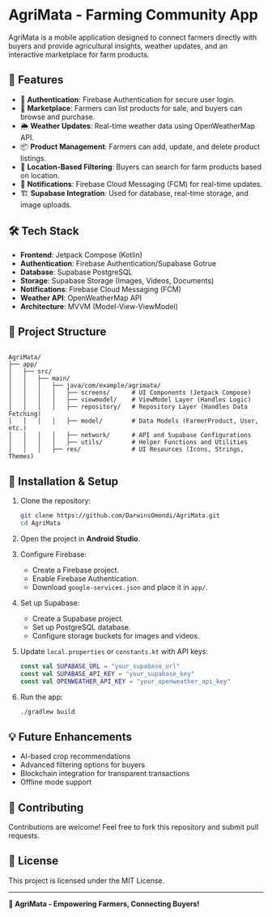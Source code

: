 # AgriMata - Farming Community App
AgriMata is a mobile application designed to connect farmers directly with buyers and provide agricultural insights, weather updates, and an interactive marketplace for farm products.
## 📌 Features
- 🔑 **Authentication**: Firebase Authentication for secure user login.
- 🏪 **Marketplace**: Farmers can list products for sale, and buyers can browse and purchase.
- 🌦 **Weather Updates**: Real-time weather data using OpenWeatherMap API.
- 📦 **Product Management**: Farmers can add, update, and delete product listings.
- 📌 **Location-Based Filtering**: Buyers can search for farm products based on location.
- 🔔 **Notifications**: Firebase Cloud Messaging (FCM) for real-time updates.
- 🏗 **Supabase Integration**: Used for database, real-time storage, and image uploads.

  
## 🛠 Tech Stack


- **Frontend**: Jetpack Compose (Kotlin)
- **Authentication**: Firebase Authentication/Supabase Gotrue
- **Database**: Supabase PostgreSQL
- **Storage**: Supabase Storage (Images, Videos, Documents)
- **Notifications**: Firebase Cloud Messaging (FCM)
- **Weather API**: OpenWeatherMap API
- **Architecture**: MVVM (Model-View-ViewModel)
## 📂 Project Structure
```

AgriMata/
├── app/
│   ├── src/
│   │   ├── main/
│   │   │   ├── java/com/example/agrimata/
│   │   │   │   ├── screens/      # UI Components (Jetpack Compose)
│   │   │   │   ├── viewmodel/    # ViewModel Layer (Handles Logic)
│   │   │   │   ├── repository/   # Repository Layer (Handles Data Fetching)
│   │   │   │   ├── model/        # Data Models (FarmerProduct, User, etc.)
│   │   │   │   ├── network/      # API and Supabase Configurations
│   │   │   │   ├── utils/        # Helper Functions and Utilities
│   │   │   ├── res/              # UI Resources (Icons, Strings, Themes)
```

## 📌 Installation & Setup

1. Clone the repository:
   ```sh
   git clone https://github.com/DarwinsOmondi/AgriMata.git
   cd AgriMata
   ```

2. Open the project in **Android Studio**.

3. Configure Firebase:
   - Create a Firebase project.
   - Enable Firebase Authentication.
   - Download `google-services.json` and place it in `app/`.

4. Set up Supabase:
   - Create a Supabase project.
   - Set up PostgreSQL database.
   - Configure storage buckets for images and videos.

5. Update `local.properties` or `constants.kt` with API keys:
   ```kt
   const val SUPABASE_URL = "your_supabase_url"
   const val SUPABASE_API_KEY = "your_supabase_key"
   const val OPENWEATHER_API_KEY = "your_openweather_api_key"
   ```
6. Run the app:
   ```sh
   ./gradlew build
   ```

## 💡 Future Enhancements

- AI-based crop recommendations
- Advanced filtering options for buyers
- Blockchain integration for transparent transactions
- Offline mode support

## 🤝 Contributing

Contributions are welcome! Feel free to fork this repository and submit pull requests.

## 📜 License

This project is licensed under the MIT License.

---
**🌱 AgriMata - Empowering Farmers, Connecting Buyers!**
